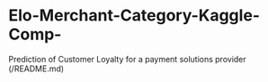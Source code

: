 # Elo-Merchant-Category-Kaggle-Comp-
Prediction of Customer Loyalty for a payment solutions provider (/README.md)
